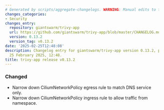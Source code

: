 ```yaml
---
# Generated by scripts/aggregate-changelogs. WARNING: Manual edits to this files will be overwritten.
changes_categories:
- Security
changes_entry:
  repository: giantswarm/trivy-app
  url: https://github.com/giantswarm/trivy-app/blob/master/CHANGELOG.md#0132---2025-02-25
  version: 0.13.2
  version_tag: v0.13.2
date: '2025-02-25T12:48:08'
description: Changelog entry for giantswarm/trivy-app version 0.13.2, published on
  25 February 2025, 12:48.
title: trivy-app release v0.13.2
---
```


### Changed
- Narrow down CiliumNetworkPolicy egress rule to match DNS service only.
- Narrow down CiliumNetworkPolicy ingress rule to allow traffic from namespace.
